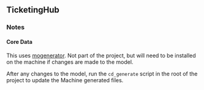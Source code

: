 ## TicketingHub

### Notes

#### Core Data

This uses [mogenerator](https://github.com/rentzsch/mogenerator). Not part of
the project, but will need to be installed on the machine if changes are made to
the model.

After any changes to the model, run the `cd_generate` script in the root of the
project to update the Machine generated files.
